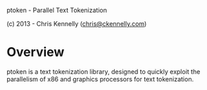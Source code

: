 ptoken - Parallel Text Tokenization

(c) 2013 - Chris Kennelly (chris@ckennelly.com)

Overview
========

ptoken is a text tokenization library, designed to quickly exploit the parallelism of x86 and graphics processors for text tokenization.
